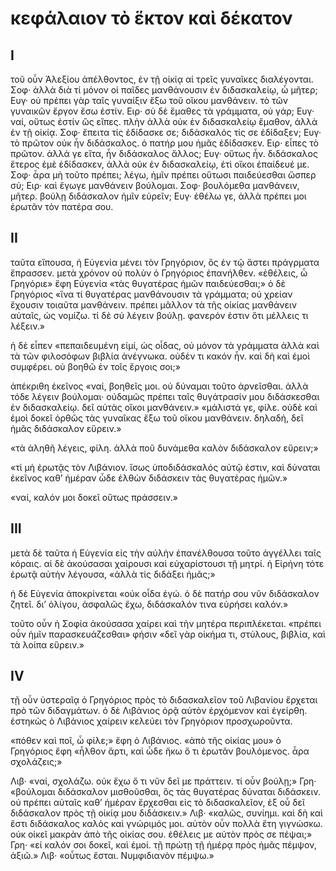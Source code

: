 # κεφάλαιον τὸ ἕκτον καὶ δέκατον

## Ι

τοῦ οὖν Ἀλεξίου ἀπέλθοντος, ἐν τῇ οἰκίᾳ αἱ τρεῖς γυναῖκες διαλέγονται.
Σοφ· ἀλλὰ διὰ τί μόνον οἱ παῖδες μανθάνουσιν ἐν διδασκαλείῳ, ὦ μῆτερ;
Ευγ· οὐ πρέπει γὰρ ταῖς γυναίξιν ἔξω τοῦ οἴκου μανθάνειν. τὸ τῶν γυναικῶν ἔργον ἔσω ἐστίν.
Ειρ· σὺ δὲ ἔμαθες τὰ γράμματα, οὐ γάρ;
Ευγ· ναί, οὕτως ἐστίν ὣς εἴπες. πλὴν ἀλλὰ οὐκ ἐν διδασκαλείῳ ἔμαθον, ἀλλὰ ἐν τῇ οἰκίᾳ.
Σοφ· ἔπειτα τίς ἐδίδασκε σε; διδάσκαλός τίς σε ἐδίδαξεν;
Ευγ· τὸ πρῶτον οὐκ ἦν διδάσκαλος. ὁ πατήρ μου ἡμᾶς ἐδίδασκεν.
Ειρ· εἶπες τὸ πρῶτον. ἀλλά γε εἴτα, ἦν διδάσκαλος ἄλλος;
Ευγ· οὕτως ἦν. διδάσκαλος ἕτερος ἐμὲ ἐδίδασκεν, ἀλλὰ οὐκ ἐν διδασκαλείῳ, ἐτὶ οἴκοι ἐπαίδευέ με.
Σοφ· ἆρα μὴ τοῦτο πρέπει; λέγω, ἡμῖν πρέπει οὕτωσι παιδεύεσθαι ὥσπερ σύ;
Ειρ· καὶ ἔγωγε μανθάνειν βούλομαι.
Σοφ· βουλόμεθα μανθάνειν, μῆτερ. βούλῃ διδάσκαλον ἡμῖν εὑρεῖν;
Ευγ· ἐθέλω γε, ἀλλὰ πρέπει μοι ἐρωτᾶν τὸν πατέρα σου.

## ΙΙ

ταῦτα εἴπουσα, ἡ Εὐγενία μένει τὸν Γρηγόριον, ὃς ἐν τῷ ἄστει πράγρματα ἔπρασσεν. μετὰ χρόνον οὐ πολὺν ὁ Γρηγόριος ἐπανήλθεν. «ἐθέλεις, ὦ Γρηγόριε» ἔφη Εὐγενία «τὰς θυγατέρας ἡμῶν παιδεύεσθαι;» ὁ δὲ Γρηγόριος «ἵνα τί θυγατέρας μανθάνουσιν τὰ γράμματα; οὐ χρείαν ἔχουσιν τοιαῦτα μανθάνειν. πρέπει μᾶλλον τὰ τῆς οἰκίας μανθάνειν αὐταῖς, ὡς νομίζω. τί δὲ σύ λέγειν βούλῃ. φανερόν ἐστιν ὅτι μέλλεις τι λέξειν.»

ἡ δὲ εἶπεν «πεπαιδευμένη εἰμί, ὡς οἶδας, οὐ μόνον τὰ γράμματα ἀλλὰ καὶ τὰ τῶν φιλοσόφων βιβλία ἀνέγνωκα. οὐδέν τι κακόν ἦν. καὶ δὴ καὶ ἐμοὶ συμφέρει. οὐ βοηθῶ ἐν τοῖς ἔργοις σοι;»

ἀπέκριθη ἐκεῖνος «ναί, βοηθεῖς μοι. οὐ δύναμαι τοῦτο ἀρνεῖσθαι. ἀλλὰ τόδε λέγειν βούλομαι· οὐδαμῶς πρέπει ταῖς θυγάτρασίν μου διδάσκεσθαι ἐν διδασκαλείῳ. δεῖ αὐτὰς οἴκοι μανθάνειν.»
«μάλιστά γε, φίλε. οὐδὲ καὶ ἐμοὶ δοκεῖ ὀρθῶς τὰς γυναῖκας ἔξω τοῦ οἴκου μανθάνειν. δηλαδή, δεῖ ἡμᾶς διδάσκαλον εὕρειν.»

«τὰ ἀληθῆ λέγεις, φίλη. ἀλλὰ ποῦ δυνάμεθα καλὸν διδάσκαλον εὕρειν;»

«τί μὴ ἐρωτᾷς τὸν Λιβάνιον. ἴσως ὑποδιδάσκαλός αὐτῷ ἐστιν, καὶ δύναται ἐκεῖνος καθ’ ἡμέραν ὧδε ἐλθὼν διδάσκειν τὰς θυγατέρας ἡμῶν.»

«ναί, καλόν μοι δοκεῖ οὕτως πράσσειν.»

## ΙΙΙ

μετὰ δὲ ταῦτα ἡ Εὐγενία εἰς τὴν αὐλὴν ἐπανέλθουσα τοῦτο ἀγγέλλει ταῖς κόραις. αἱ δὲ ἀκούσασαι χαίρουσι καὶ εὐχαρίστουσι τῇ μητρί. ἡ Εἰρήνη τότε ἐρωτᾷ αὐτὴν λέγουσα, «ἀλλὰ τίς διδάξει ἡμᾶς;»

ἡ δὲ Εὐγενία ἀποκρίνεται «οὐκ οἶδα ἐγώ. ὁ δὲ πατήρ σου νῦν διδάσκαλον ζητεῖ. δι’ ὀλίγου, ἀσφαλῶς ἔχω, διδάσκαλόν τινα εὑρήσει καλόν.»

τοῦτο οὖν ἡ Σοφία ἀκούσασα χαίρει καὶ τὴν μητέρα περιπλέκεται. «πρέπει οὖν ἡμῖν παρασκευάζεσθαι» φήσιν «δεῖ γὰρ οἰκήμα τι, στύλους, βιβλία, καὶ τὰ λοίπα εὕρειν.»

## IV

τῇ οὖν ὑστεραῖᾳ ὁ Γρηγόριος πρὸς τὸ διδασκαλεῖον τοῦ Λιβανίου ἔρχεται πρὸ τῶν διδαγμάτων. ὁ δὲ Λιβάνιος ὁρᾷ αὐτὸν ἐρχόμενον καὶ ἐγείρθη. ἑστηκὼς ὁ Λιβάνιος χαίρειν κελεύει τὸν Γρηγόριον προσχωροῦντα.

«πόθεν καὶ ποῖ, ὦ φίλε;» ἔφη ὁ Λιβάνιος. «ἀπὸ τῆς οἰκίας μου» ὁ Γρηγόριος ἔφη «ἦλθον ἄρτι, καὶ ὧδε ἥκω ὅ τι ἐρωτᾶν βουλόμενος. ἆρα σχολάζεις;»

Λιβ· «ναί, σχολάζω. οὐκ ἔχω ὅ τι νῦν δεῖ με πράττειν. τί οὖν βούλῃ;»
Γρη· «βούλομαι διδάσκαλον μισθοῦσθαι, ὃς τὰς θυγατέρας δύναται διδάσκειν. οὐ πρέπει αὐταῖς καθ’ ἡμέραν ἔρχεσθαι εἰς τὸ διδασκαλεῖον, ἐξ οὗ δεῖ διδάσκαλον πρὸς τῇ οἰκίᾳ μου διδάσκειν.»
Λιβ· «καλῶς, συνίημι. καὶ δὴ καὶ ἔστι διδάσκαλος καλὸς καὶ γνώριμός μοι. αὐτὸν οὖν πολλὰ ἔτη γιγνώσκω. οὐκ οἰκεῖ μακρὰν ἀπὸ τῆς οἰκίας σου. ἐθέλεις με αὐτὸν πρὸς σε πέψαι;»
Γρη· «εἰ καλόν σοι δοκεῖ, καὶ ἐμοί. τῇ πρώτῃ τῇ ἡμέρᾳ πρὸς ἡμᾶς πέμψον, ἀξιῶ.»
Λιβ· «οὗτως ἔσται. Νυμφιδιανὸν πέμψω.»
